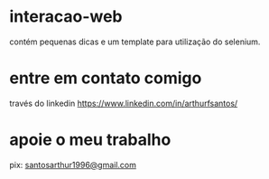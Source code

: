# interacao-web
contém pequenas dicas e um template para utilização do selenium.

# entre em contato comigo
 través do linkedin https://www.linkedin.com/in/arthurfsantos/

 # apoie o meu trabalho
 pix: santosarthur1996@gmail.com 
